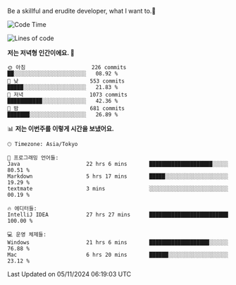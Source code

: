 Be a skillful and erudite developer, what I want to.👶

<!--START_SECTION:waka-->
![Code Time](http://img.shields.io/badge/Code%20Time-1%2C367%20hrs%2042%20mins-blue)

![Lines of code](https://img.shields.io/badge/%EC%A0%80%EB%8A%94%20%EC%97%AC%ED%83%9C%EA%B9%8C%EC%A7%80%20-883.2%20thousand%20%EC%A4%84%EC%9D%98%20%EC%BD%94%EB%93%9C%EB%A5%BC%20%EC%9E%91%EC%84%B1%ED%96%88%EC%96%B4%EC%9A%94.-blue)

**저는 저녁형 인간이에요. 🦉** 

```text
🌞 아침                     226 commits         ██░░░░░░░░░░░░░░░░░░░░░░░   08.92 % 
🌆 낮　                     553 commits         █████░░░░░░░░░░░░░░░░░░░░   21.83 % 
🌃 저녁                     1073 commits        ███████████░░░░░░░░░░░░░░   42.36 % 
🌙 밤　                     681 commits         ███████░░░░░░░░░░░░░░░░░░   26.89 % 
```


📊 **저는 이번주를 이렇게 시간을 보냈어요.** 

```text
🕑︎ Timezone: Asia/Tokyo

💬 프로그래밍 언어들: 
Java                     22 hrs 6 mins       ████████████████████░░░░░   80.51 % 
Markdown                 5 hrs 17 mins       █████░░░░░░░░░░░░░░░░░░░░   19.29 % 
textmate                 3 mins              ░░░░░░░░░░░░░░░░░░░░░░░░░   00.19 % 

🔥 에디터들: 
IntelliJ IDEA            27 hrs 27 mins      █████████████████████████   100.00 % 

💻 운영 체제들: 
Windows                  21 hrs 6 mins       ███████████████████░░░░░░   76.88 % 
Mac                      6 hrs 20 mins       ██████░░░░░░░░░░░░░░░░░░░   23.12 % 
```


 Last Updated on 05/11/2024 06:19:03 UTC
<!--END_SECTION:waka-->

